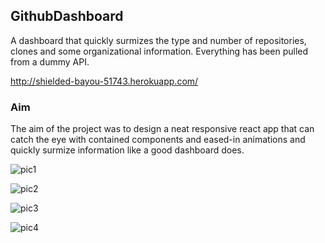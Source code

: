 ## GithubDashboard

A dashboard that quickly surmizes the type and number of repositories, clones and some organizational information. Everything has been pulled from a dummy API. 

http://shielded-bayou-51743.herokuapp.com/
### Aim

The aim of the project was to design a neat responsive react app that can catch the eye with contained components and eased-in animations and quickly surmize information like a good dashboard does.

![pic1](https://user-images.githubusercontent.com/13608668/64897571-ed185280-d651-11e9-94bf-cf0a6216437e.jpg)


![pic2](https://user-images.githubusercontent.com/13608668/64897573-ed185280-d651-11e9-8148-148ac46468ea.jpg)


![pic3](https://user-images.githubusercontent.com/13608668/64897682-441e2780-d652-11e9-9f32-800a19321c5a.jpg)


![pic4](https://user-images.githubusercontent.com/13608668/64897684-44b6be00-d652-11e9-8576-7b4e793ca2f8.jpg)

